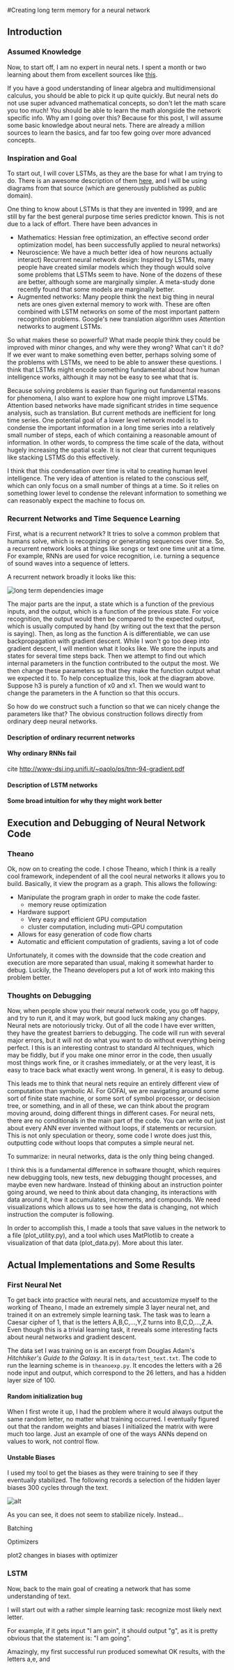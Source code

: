 #Creating long term memory for a neural network


## Introduction

### Assumed Knowledge

Now, to start off, I am no expert in neural nets. I spent a month or two learning about them from excellent sources like [this](http://neuralnetworksanddeeplearning.com/).

If you have a good understanding of linear algebra and multidimensional calculus, you should be able to pick it up quite quickly. But neural nets do not use super advanced mathematical concepts, so don't let the math scare you too much! You should be able to learn the math alongside the network specific info. Why am I going over this? Because for this post, I will assume some basic knowledge about neural nets. There are already a million sources to learn the basics, and far too few going over more advanced concepts.

### Inspiration and Goal

To start out, I will cover LSTMs, as they are the base for what I am trying to do. There is an awesome description of them [here](http://colah.github.io/posts/2015-08-Understanding-LSTMs/), and I will be using diagrams from that source (which are generously published as public domain).

One thing to know about LSTMs is that they are invented in 1999, and are still by far the best general purpose time series predictor known. This is not due to a lack of effort. There have been advances in

* Mathematics: Hessian free optimization, an  effective second order optimization model, has been successfully applied to neural networks)
* Neuroscience: We have a much better idea of how neurons actually interact)
Recurrent neural network design: Inspired by LSTMs, many people have created similar models which they though would solve some problems that LSTMs seem to have. None of the dozens of these are better, although some are marginally simpler. A meta-study done recently found that some models are marginally better.
* Augmented networks: Many people think the next big thing in neural nets are ones given external memory to work with. These are often combined with LSTM networks on some of the most important pattern recognition problems. Google's new translation algorithm uses Attention networks to augment LSTMs.


So what makes these so powerful? What made people think they could be improved with minor changes, and why were they wrong? What can't it do? If we ever want to make something even better, perhaps solving some of the problems with LSTMs, we need to be able to answer these questions. I think that LSTMs might encode something fundamental about how human intelligence works, although it may not be easy to see what that is.

Because solving problems is easier than figuring out fundamental reasons for phenomena, I also want to explore how one might improve LSTMs. Attention based networks have made significant strides in time sequence analysis, such as translation. But current methods are inefficient for long time series. One potential goal of a lower level network model is to condense the important information in a long time series into a relatively small number of steps, each of which containing a reasonable amount of information. In other words, to compress the time scale of the data, without hugely increasing the spatial scale. It is not clear that current tequniques like stacking LSTMS do this effectively.

I think that this condensation over time is vital to creating human level intelligence. The very idea of attention is related to the conscious self, which can only focus on a small number of things at a time. So it relies on something lower level to condense the relevant information to something we can reasonably expect the machine to focus on.

### Recurrent Networks and Time Sequence Learning

First, what is a recurrent network? It tries to solve a common problem that humans solve, which is recognizing or generating sequences over time. So, a recurrent network looks at things like songs or text one time unit at a time. For example, RNNs are used for voice recognition, i.e. turning a sequence of sound waves into a sequence of letters.

A recurrent network broadly it looks like this:

![long term dependencies image](https://raw.githubusercontent.com/weepingwillowben/music_net/master/diagrams/RNN-longtermdependencies.png "Long term dependencies")

The major parts are the input, a state which is a function of the previous inputs, and the output, which is a function of the previous state. For voice recognition, the output would then be compared to the expected output, which is usually computed by hand (by writing out the text that the person is saying). Then, as long as the function A is differentiable, we can use backpropagation with gradient descent. While I won't go too deep into gradient descent, I will mention what it looks like. We store the inputs and states for several time steps back. Then we attempt to find out which internal parameters in the function contributed to the output the most. We then change these parameters so that they make the function output what we expected it to. To help conceptualize this, look at the diagram above. Suppose h3 is purely a function of x0 and x1. Then we would want to change the parameters in the A function so that this occurs.

So how do we construct such a function so that we can nicely change the parameters like that? The obvious construction follows directly from ordinary deep neural networks.

#### Description of ordinary recurrent networks
#### Why ordinary RNNs fail
cite http://www-dsi.ing.unifi.it/~paolo/ps/tnn-94-gradient.pdf
#### Description of LSTM networks
#### Some broad intuition for why they might work better

## Execution and Debugging of Neural Network Code

### Theano

Ok, now on to creating the code. I chose Theano, which I think is a really cool framework, independent of all the cool neural networks it allows you to build. Basically, it view the program as a graph. This allows the following:

* Manipulate the program graph in order to make the code faster.
    * memory reuse optimization
* Hardware support
    * Very easy and efficient GPU computation
    * cluster computation, including muti-GPU computation
* Allows for easy generation of code flow charts
* Automatic and efficient computation of gradients, saving a lot of code

Unfortunately, it comes with the downside that the code creation and execution are more separated than usual, making it somewhat harder to debug. Luckily, the Theano developers put a lot of work into making this problem better.

### Thoughts on Debugging

Now, when people show you their neural network code, you go off happy, and try to run it, and it may work, but good luck making any changes. Neural nets are notoriously tricky. Out of all the code I have ever written, they have the greatest barriers to debugging. The code will run with several major errors, but it will not do what you want to do without everything being perfect. I this is an interesting contrast to standard AI techniques, which may be fiddly, but if you make one minor error in the code, then usually most things work fine, or it crashes immediately, or at the very least, it is easy to trace back what exactly went wrong. In general, it is easy to debug.

This leads me to think that neural nets require an entirely different view of computation than symbolic AI. For GOFAI, we are navigating around some sort of finite state machine, or some sort of symbol processor, or decision tree, or something, and in all of these, we can think about the program moving around, doing different things in different cases. For neural nets, there are no conditionals in the main part of the code. You can write out just about every ANN ever invented without loops, if statements or recursion. This is not only speculation or theory, some code I wrote does just this, outputting code without loops that computes a simple neural net.

To summarize: in neural networks, data is the only thing being changed.

I think this is a fundamental difference in software thought, which requires new debugging tools, new tests, new debugging thought processes, and maybe even new hardware. Instead of thinking about an instruction pointer going around, we need to think about data changing, its interactions with data around it, how it accumulates, increments, and compounds. We need visualizations which allows us to see how the data is changing, not which instruction the computer is following.

In order to accomplish this, I made a tools that save values in the network to a file (plot_utility.py), and a tool which uses MatPlotlib to create a visualization of that data (plot_data.py). More about this later.

## Actual Implementations and Some Results

### First Neural Net

To get back into practice with neural nets, and accustomize myself to the working of Theano, I made an extremely simple 3 layer neural net, and trained it on an extremely simple learning task. The task was to learn a Caesar cipher of 1, that is the letters A,B,C,...,Y,Z turns into B,C,D,...,Z,A. Even though this is a trivial learning task, it reveals some interesting facts about neural networks and gradient descent.

The data set I was training on is an excerpt from Douglas Adam's *Hitchhiker's Guide to the Galaxy*. It is in `data/test_text.txt`. The code to run the learning scheme is in `theanoexp.py`. It encodes the letters with a 26 node input and output, which correspond to the 26 letters, and has a hidden layer size of 100.

#### Random initialization bug

When I first wrote it up, I had the problem where it would always output the same random letter, no matter what training occurred. I eventually figured out that the random weights and biases I initialized the matrix with were much too large. Just an example of one of the ways ANNs depend on values to work, not control flow.

#### Unstable Biases

I used my tool to get the biases as they were training to see if they eventually stabilized. The following records a selection of the hidden layer biases 300 cycles through the text.

![alt](https://raw.githubusercontent.com/weepingwillowben/music_net/master/plots/basic_test_plots/selected_hidden_biases.png "biases in output layer")

As you can see, it does not seem to stabilize nicely. Instead...

Batching

Optimizers

plot2 changes in biases with optimizer

### LSTM

Now, back to the main goal of creating a network that has some understanding of text.

I will start out with a rather simple learning task: recognize most likely next letter.

For example, if it gets input "I am goin", it should output "g", as it is pretty obvious that the statement is: "I am going".

Amazingly, my first successful run produced somewhat OK results, with the letters a,e, and
